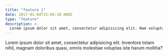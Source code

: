 ```yaml
---
title: "feature 1"
date: 2017-01-04T15:04:10.000Z
type: "feature"
description: >-
  Lorem ipsum dolor sit amet, consectetur adipisicing elit. Nam voluptatum, eaque?
---
```

Lorem ipsum dolor sit amet, consectetur adipisicing elit. Inventore totam nihil, magnam doloribus quasi, omnis molestiae voluptas iste harum mollitia?
